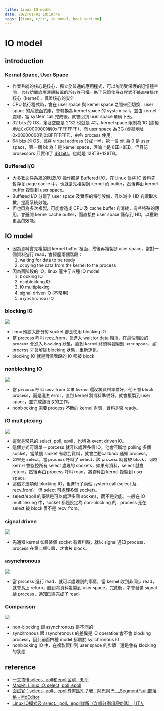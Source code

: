 ```yaml
---
title: Linux IO model
date: 2022-01-02 18:18:46
tags: [linux, c/c++, io model, book section]
---
```


# IO model
## introduction
### Kernal Space, User Space
- 作業系統的核心是核心，獨立於普通的應用程式，可以訪問受保護的記憶體空間，也有訪問底層硬體裝置的所有許可權。為了保證使用者程式不能直接操作核心（kernel），保證核心的安全
- CPU 執行程式時，會在 user space 與 kernel space 之間來回切換，user space 的系統函式庫，會轉換為 kernel space 的 system call，並由 kernel 處理，當 system call 完成後，就會回到 user space 繼續下去。
- 32 bits 的 OS，定址空間是 2^32 也就是 4G。kernel space 限制為 1G (虛擬地址0xC0000000到0xFFFFFFFF)，而 user space 為 3G (虛擬地址0x00000000到0xBFFFFFFF)，由各 process 使用。
- 64 bits 的 OS，會將 virtual address 分成一半，第一個 bit 為 0 是 user space，第一個 bit 為 1 是 kernel space，理論上是 8EB+8EB。但目前 processors 只實作了 [48 bits](https://en.wikipedia.org/wiki/X86-64#Canonical_form_addresses)，也就是 128TB+128TB。
<!--more-->
### Buffered I/O
- 大多數文件系統的默認I/O 操作都是 Buffered I/O，在 Linux 會將 IO 資料先暫存在 page cache 中，也就是先複製到 kernel 的 buffer，然後再由 kernel buffer 複製到 user space。
- Buffered I/O 分離了 user space 及實際的儲存設備，可以減少 HD 的讀取次數，提高系統效能。
- 但也因為多次複製，可能會造成 CPU 及 cache buffer 的消耗，有些特殊的應用，會避開 kernel cache buffer，而直接由 user space 儲存到 HD，以獲取更高的效能。
## IO model
- 因為資料會先複製到 kernel buffer 裡面，然後再複製到 user space，當對一個資料進行 read，會經歷兩個階段：
    1.  waiting for data to be ready
    2.  copying the data from the kernel to the process
- 因為兩階段的 IO，linux 產生了五種 IO model
    1.  blocking IO
    2.  nonblocking IO
    3.  IO multiplexing
    4.  signal driven IO (不常用)
    5.  asynchronous IO

### blocking IO
[![](https://3.bp.blogspot.com/-d2Lp3_9RFcY/XTRbOwed2SI/AAAAAAAABGM/_joXdGIUuTYuKIX-mWkJDzM-1vVSiInBwCLcBGAs/s400/LinuxIO_1_blocking.png)](https://3.bp.blogspot.com/-d2Lp3_9RFcY/XTRbOwed2SI/AAAAAAAABGM/_joXdGIUuTYuKIX-mWkJDzM-1vVSiInBwCLcBGAs/s1600/LinuxIO_1_blocking.png)
- linux 預設大部分的 socket 都是使用 blocking IO
- 當 process 呼叫 recv_from，會進入 wait for data 階段，在這個階段的 process 會進入 blocking 狀態，直到 kernel 將資料複製到 user space，該 process 才會解除 blocking 狀態，重新運作。
- blocking IO 就是兩個階段的 IO 都被 block

### nonblocking IO
[![](https://3.bp.blogspot.com/-7cEbiG7qhgE/XTRbO_mMQ6I/AAAAAAAABGI/HdJ8K_w-5PU5zavnpJN6433DN6cwTF5ewCPcBGAYYCw/s400/LinuxIO_2_nonblicking.png)](https://3.bp.blogspot.com/-7cEbiG7qhgE/XTRbO_mMQ6I/AAAAAAAABGI/HdJ8K_w-5PU5zavnpJN6433DN6cwTF5ewCPcBGAYYCw/s1600/LinuxIO_2_nonblicking.png)
- 當 process 呼叫 recv_from 如果 kernel 還沒將資料準備好，他不會 block process，而是產生 error，直到 kernel 將資料準備好，就會複製到 user space，並完成該讀取的工作。
- nonblocking 需要 process 不斷向 kernel 詢問，資料是否 ready。

### IO multiplexing
[![](https://1.bp.blogspot.com/--WxtFM20bnU/XTRbOwCvMLI/AAAAAAAABGQ/IM_7wIXFKiAJqRAOwTMPNZS0edRFCKzPwCPcBGAYYCw/s400/LinuxIO_3_io_multiplexing.png)](https://1.bp.blogspot.com/--WxtFM20bnU/XTRbOwCvMLI/AAAAAAAABGQ/IM_7wIXFKiAJqRAOwTMPNZS0edRFCKzPwCPcBGAYYCw/s1600/LinuxIO_3_io_multiplexing.png)
- 這就是常見的 select, poll, epoll，也稱為 event driven IO。
- 這個方式可讓單一 porcess 就可以處理多個 IO，他會不斷地 polling 多個 socket，當某個 socket 有收到資料，就會主動callback 通知 process。
- 如果是 select，當 process 呼叫了 select，該 process 就會被 block，同時 kernel 會監控所有 select 處理的 sockets，如果有資料，select 就會 return，然後再由 process 呼叫 read，將資料由 kernel 複製到 user space。
- 這個方法類似 blocking IO，但進行了兩個 system call (select 及 recv_from)，但 select 可處理多個 sockets。
- select/epoll 的優點是可以處理多個 sockets，而不是效能。一般在 IO multiplexing 中，socket 都是設定為 non-blocking 的，process 是在 select 被 block 而不是 recv_from。

### signal driven
[![](https://4.bp.blogspot.com/-dGQrUvm0vZY/XTRbPgq5sUI/AAAAAAAABGo/TDtJRra7XsEV53QX4H9hFe165t-Ff4-EQCPcBGAYYCw/s400/LinuxIO_4_signal_driven.png)](https://4.bp.blogspot.com/-dGQrUvm0vZY/XTRbPgq5sUI/AAAAAAAABGo/TDtJRra7XsEV53QX4H9hFe165t-Ff4-EQCPcBGAYYCw/s1600/LinuxIO_4_signal_driven.png)
- 先通知 kernel 如果某個 socket 有資料時，就以 signal 通知 process，process 在第二個步驟，才會被 block。

### asynchronous
[![](https://1.bp.blogspot.com/-8lFJu3825Gk/XTRbP0lg39I/AAAAAAAABGo/Ht--7Qj1C9U0875aUIiW6PjeZ7b5vcxPACPcBGAYYCw/s400/LinuxIO_5_asynchronous.png)](https://1.bp.blogspot.com/-8lFJu3825Gk/XTRbP0lg39I/AAAAAAAABGo/Ht--7Qj1C9U0875aUIiW6PjeZ7b5vcxPACPcBGAYYCw/s1600/LinuxIO_5_asynchronous.png)
- 當 process 進行 read，就可以處理別的事情，當 kernel 收到非同步 read，就會馬上 return，直到將資料複製到 user space，完成後，才會發送 signal 給 process，通知已經完成了 read。

### Comparison

[![](https://2.bp.blogspot.com/-OS9b91VNQgk/XTRbQP8XGBI/AAAAAAAABGs/Yw7YzwAUWBkbRwBYzZpfboDsXDwNwQIFwCPcBGAYYCw/s400/LinuxIO_6_IOModels.png)](https://2.bp.blogspot.com/-OS9b91VNQgk/XTRbQP8XGBI/AAAAAAAABGs/Yw7YzwAUWBkbRwBYzZpfboDsXDwNwQIFwCPcBGAYYCw/s1600/LinuxIO_6_IOModels.png)
-   non-blocking 跟 asynchronous 是不同的
-   synchronous 跟 asynchronous 的差異是 IO operation 會不會 blocking process，因此前面四種 model 都屬於 synchronous IO
-   nonblocking IO 中，在複製資料到 user space 的步驟，還是會有 blocking 的狀態


## reference
- [一文搞懂select、poll和epoll区别 - 知乎](https://zhuanlan.zhihu.com/p/272891398)
- [Maxkit: Linux IO: select, poll, epoll](https://blog.maxkit.com.tw/2019/07/linux-io-select-poll-epoll.html)
- [面試官：select、poll、epoll有何區別？我：阿巴阿巴..._SegmentFault部落格 - MdEditor](https://www.gushiciku.cn/pl/poOl/zh-tw)
- [Linux IO模式及 select、poll、epoll詳解（含部分例項原始碼） | IT人](https://iter01.com/562148.html)